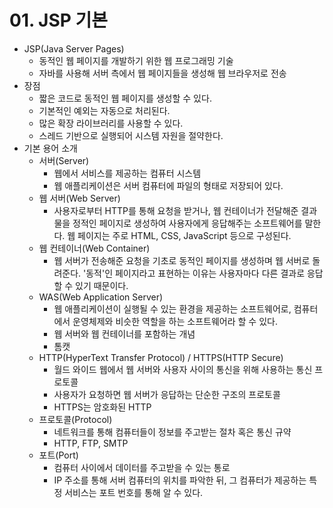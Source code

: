 # 01. JSP 기본

- JSP(Java Server Pages)
  - 동적인 웹 페이지를 개발하기 위한 웹 프로그래밍 기술
  - 자바를 사용해 서버 측에서 웹 페이지들을 생성해 웹 브라우저로 전송
- 장점
  - 짧은 코드로 동적인 웹 페이지를 생성할 수 있다.
  - 기본적인 예외는 자동으로 처리된다.
  - 많은 확장 라이브러리를 사용할 수 있다.
  - 스레드 기반으로 실행되어 시스템 자원을 절약한다.
- 기본 용어 소개
  - 서버(Server)
    - 웹에서 서비스를 제공하는 컴퓨터 시스템
    - 웹 애플리케이션은 서버 컴퓨터에 파일의 형태로 저장되어 있다.
  - 웹 서버(Web Server)
    - 사용자로부터 HTTP를 통해 요청을 받거나, 웹 컨테이너가 전달해준 결과물을 정적인 페이지로 생성하여 사용자에게 응답해주는 소프트웨어를 말한다. 웹 페이지는 주로 HTML, CSS, JavaScript 등으로 구성된다.
  - 웹 컨테이너(Web Container)
    - 웹 서버가 전송해준 요청을 기초로 동적인 페이지를 생성하며 웹 서버로 돌려준다. '동적'인 페이지라고 표현하는 이유는 사용자마다 다른 결과로 응답할 수 있기 때문이다.
  - WAS(Web Application Server)
    - 웹 애플리케이션이 실행될 수 있는 환경을 제공하는 소프트웨어로, 컴퓨터에서 운영체제와 비슷한 역할을 하는 소프트웨어라 할 수 있다.
    - 웹 서버와 웹 컨테이너를 포함하는 개념
    - 톰캣
  - HTTP(HyperText Transfer Protocol) / HTTPS(HTTP Secure)
    - 월드 와이드 웹에서 웹 서버와 사용자 사이의 통신을 위해 사용하는 통신 프로토콜
    - 사용자가 요청하면 웹 서버가 응답하는 단순한 구조의 프로토콜
    -  HTTPS는 암호화된 HTTP
  - 프로토콜(Protocol)
    - 네트워크를 통해 컴퓨터들이 정보를 주고받는 절차 혹은 통신 규약
    - HTTP, FTP, SMTP
  - 포트(Port)
    - 컴퓨터 사이에서 데이터를 주고받을 수 있는 통로
    - IP 주소를 통해 서버 컴퓨터의 위치를 파악한 뒤, 그 컴퓨터가 제공하는 특정 서비스는 포트 번호를 통해 알 수 있다.
